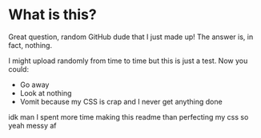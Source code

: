 # What is this?
Great question, random GitHub dude that I just made up! The answer is, in fact, nothing.

I might upload randomly from time to time but this is just a test. Now you could:

- Go away
- Look at nothing
- Vomit because my CSS is crap and I never get anything done

idk man I spent more time making this readme than perfecting my css so yeah messy af
